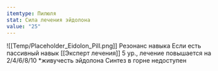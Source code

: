 ```yaml
---
itemtype: Пилюля
stat: Сила лечения эйдолона
value: "25"
---
```

![[Temp/Placeholder_Eidolon_Pill.png]]
Резонанс навыка
Если есть пассивный навык [[Эксперт лечения]] 5 ур., лечение повышается на 2/4/6/8/10 \*живучесть эйдолона
Синтез в горне недоступен
